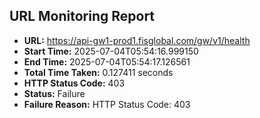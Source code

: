 ## URL Monitoring Report

- **URL:** https://api-gw1-prod1.fisglobal.com/gw/v1/health
- **Start Time:** 2025-07-04T05:54:16.999150
- **End Time:** 2025-07-04T05:54:17.126561
- **Total Time Taken:** 0.127411 seconds
- **HTTP Status Code:** 403
- **Status:** Failure
- **Failure Reason:** HTTP Status Code: 403

